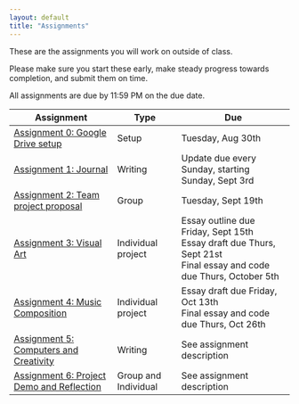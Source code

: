 ```yaml
---
layout: default
title: "Assignments"
---
```


These are the assignments you will work on outside of class.

Please make sure you start these early, make steady progress towards completion, and submit them on time.

All assignments are due by 11:59 PM on the due date.

Assignment | Type | Due
---------- | ---- |  ---
[Assignment 0: Google Drive setup](assign00.html) | Setup | Tuesday, Aug 30th 
[Assignment 1: Journal](assign01.html) | Writing | Update due every Sunday, starting Sunday, Sept 3rd
[Assignment 2: Team project proposal](assign02.html) | Group | Tuesday, Sept 19th
[Assignment 3: Visual Art](assign03.html) | Individual project | Essay outline due Friday, Sept 15th<br>Essay draft due Thurs, Sept 21st<br>Final essay and code due Thurs, October 5th
[Assignment 4: Music Composition](assign04.html) | Individual project | Essay draft due Friday, Oct 13th<br>Final essay and code due Thurs, Oct 26th
[Assignment 5: Computers and Creativity](assign05.html) | Writing | See assignment description
[Assignment 6: Project Demo and Reflection](assign06.html)| Group and Individual | See assignment description

